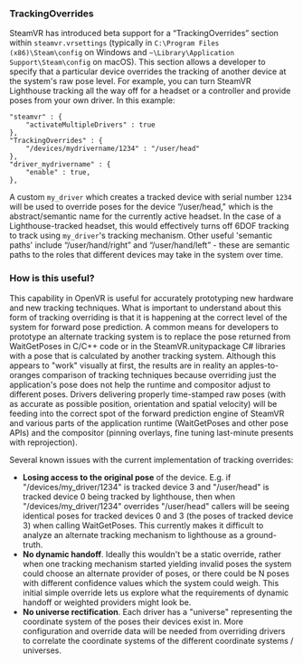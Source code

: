 ### TrackingOverrides

SteamVR has introduced beta support for a “TrackingOverrides” section within `steamvr.vrsettings` (typically in `C:\Program Files (x86)\Steam\config` on Windows and `~\Library\Application Support\Steam\config` on macOS). This section allows a developer to specify that a particular device overrides the tracking of another device at the system's raw pose level. For example, you can turn SteamVR Lighthouse tracking all the way off for a headset or a controller and provide poses from your own driver. In this example:

```
"steamvr" : {
    "activateMultipleDrivers" : true
},
"TrackingOverrides" : {
    "/devices/mydrivername/1234" : "/user/head"
},
"driver_mydrivername" : {
    "enable" : true,
},
```

A custom `my_driver` which creates a tracked device with serial number `1234` will be used to override poses for the device “/user/head," which is the abstract/semantic name for the currently active headset. In the case of a Lighthouse-tracked headset, this would effectively turns off 6DOF tracking to track using `my_driver`'s tracking mechanism. Other useful 'semantic paths' include “/user/hand/right” and “/user/hand/left” - these are semantic paths to the roles that different devices may take in the system over time.

### How is this useful?

This capability in OpenVR is useful for accurately prototyping new hardware and new tracking techniques.
What is important to understand about this form of tracking overriding is that it is happening at the correct level of the system for forward pose prediction. A common means for developers to prototype an alternate tracking system is to replace the pose returned from WaitGetPoses in C/C++ code or in the SteamVR.unitypackage C# libraries with a pose that is calculated by another tracking system. Although this appears to "work" visually at first, the results are in reality an apples-to-oranges comparison of tracking techniques because overriding just the application's pose does not help the runtime and compositor adjust to different poses. Drivers delivering properly time-stamped raw poses (with as accurate as possible position, orientation and spatial velocity) will be feeding into the correct spot of the forward prediction engine of SteamVR and various parts of the application runtime (WaitGetPoses and other pose APIs) and the compositor (pinning overlays, fine tuning last-minute presents with reprojection).

Several known issues with the current implementation of tracking overrides:

  * **Losing access to the original pose** of the device. E.g. if "/devices/my_driver/1234" is tracked device 3 and "/user/head" is tracked device 0 being tracked by lighthouse, then when "/devices/my_driver/1234" overrides "/user/head" callers will be seeing identical poses for tracked devices 0 and 3 (the poses of tracked device 3) when calling WaitGetPoses. This currently makes it difficult to analyze an alternate tracking mechanism to lighthouse as a ground-truth.
  * **No dynamic handoff**. Ideally this wouldn't be a static override, rather when one tracking mechanism started yielding invalid poses the system could choose an alternate provider of poses, or there could be N poses with different confidence values which the system could weigh. This initial simple override lets us explore what the requirements of dynamic handoff or weighted providers might look be.
  * **No universe rectification**. Each driver has a "universe" representing the coordinate system of the poses their devices exist in. More configuration and override data will be needed from overriding drivers to correlate the coordinate systems of the different coordinate systems / universes.